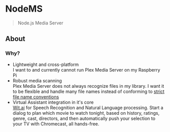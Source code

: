 # NodeMS

> Node.js Media Server

## About

### Why?

- Lightweight and cross-platform  
  I want to and currently cannot run Plex Media Server on my Raspberry Pi
- Robust media scanning  
  Plex Media Server does not always recognize files in my library. 
  I want it to be flexible and handle many file names instead of conforming to [strict file name conventions](https://support.plex.tv/hc/en-us/categories/200028098-Media-Preparation)
- Virtual Assistant integration in it's core  
  [Wit.ai](https://wit.ai/) for Speech Recognition and Natural Language processing.
  Start a dialog to plan which movie to watch tonight, based on history, ratings, genre, cast, directors, and 
  then automatically push your selection to your TV with Chromecast, all hands-free.
